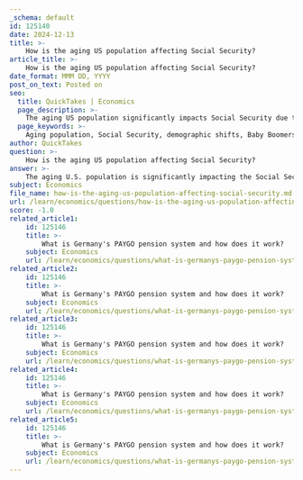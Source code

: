 ```yaml
---
_schema: default
id: 125140
date: 2024-12-13
title: >-
    How is the aging US population affecting Social Security?
article_title: >-
    How is the aging US population affecting Social Security?
date_format: MMM DD, YYYY
post_on_text: Posted on
seo:
  title: QuickTakes | Economics
  page_description: >-
    The aging US population significantly impacts Social Security due to declining fertility rates and increasing life expectancies, leading to financial challenges and the need for policy reforms to ensure sustainability.
  page_keywords: >-
    Aging population, Social Security, demographic shifts, Baby Boomers, retirement, financial challenges, workforce, economic impact, policy reforms, sustainability, life expectancy, fertility rates, working-age adults, retirement security, immigration reform
author: QuickTakes
question: >-
    How is the aging US population affecting Social Security?
answer: >-
    The aging U.S. population is significantly impacting the Social Security system, primarily due to demographic shifts characterized by declining fertility rates and increasing life expectancies. As the Baby Boomer generation continues to retire, the ratio of workers contributing to Social Security versus retirees receiving benefits is becoming increasingly imbalanced. Currently, about 12% of the U.S. population is aged 65 or older, and this figure is projected to rise to 23% by 2080. This demographic transformation poses substantial financial challenges for the Social Security program.\n\nAs more individuals retire, there will be fewer workers paying into the system, which is expected to lead to Social Security's costs exceeding its revenues in the coming decades. This situation is compounded by the fact that the median age of the U.S. population has surpassed 38 years, indicating a trend towards an older demographic. The Census Bureau's data highlights that the aging population could pose significant challenges for the economy, workforce, and social programs, including Social Security.\n\nMoreover, the financial sustainability of Social Security is at risk as the number of working-age adults supporting retirees is projected to decrease. For instance, in 2020, there were approximately three-and-a-half working-age adults for every older person eligible for Social Security. This ratio is expected to decline further, exacerbating the financial strain on the system.\n\nIn response to these challenges, there are discussions around potential policy reforms, including immigration reform, to help sustain the workforce and ensure the viability of Social Security benefits. The need for comprehensive reform is underscored by the recognition that ensuring retirement security is not only an economic issue but also a reflection of societal values and commitments to future generations.\n\nIn summary, the aging U.S. population is creating a pressing challenge for the Social Security system, necessitating urgent attention to policy reforms and strategies to maintain its financial health and ensure the well-being of older adults in the future.
subject: Economics
file_name: how-is-the-aging-us-population-affecting-social-security.md
url: /learn/economics/questions/how-is-the-aging-us-population-affecting-social-security
score: -1.0
related_article1:
    id: 125146
    title: >-
        What is Germany's PAYGO pension system and how does it work?
    subject: Economics
    url: /learn/economics/questions/what-is-germanys-paygo-pension-system-and-how-does-it-work
related_article2:
    id: 125146
    title: >-
        What is Germany's PAYGO pension system and how does it work?
    subject: Economics
    url: /learn/economics/questions/what-is-germanys-paygo-pension-system-and-how-does-it-work
related_article3:
    id: 125146
    title: >-
        What is Germany's PAYGO pension system and how does it work?
    subject: Economics
    url: /learn/economics/questions/what-is-germanys-paygo-pension-system-and-how-does-it-work
related_article4:
    id: 125146
    title: >-
        What is Germany's PAYGO pension system and how does it work?
    subject: Economics
    url: /learn/economics/questions/what-is-germanys-paygo-pension-system-and-how-does-it-work
related_article5:
    id: 125146
    title: >-
        What is Germany's PAYGO pension system and how does it work?
    subject: Economics
    url: /learn/economics/questions/what-is-germanys-paygo-pension-system-and-how-does-it-work
---
```


&nbsp;